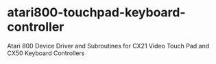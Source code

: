 # atari800-touchpad-keyboard-controller
Atari 800 Device Driver and Subroutines for CX21 Video Touch Pad and CX50 Keyboard Controllers
